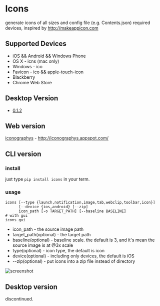 # Icons

generate icons of all sizes and config file (e.g. Contents.json) required devices, inspired by http://makeappicon.com

## Supported Devices

* iOS && Android && Windows Phone
* OS X - icns (mac only)
* Windows - ico
* Favicon - ico && apple-touch-icon
* Blackberry
* Chrome Web Store

## Desktop Version

* [0.1.2](https://github.com/exherb/icons/releases/tag/0.1.2)

## Web version

[iconographys](http://iconographys.appspot.com/) - http://iconographys.appspot.com/

## CLI version

### install

just type `pip install icons` in your term.

### usage

```
icons [--type {launch,notification,image,tab,webclip,toolbar,icon}]
      [--device {ios,android} [--zip]
      icon_path [-o TARGET_PATH] [--baseline BASELINE]
# with gui
icons_gui
```

* icon_path - the source image path
* target_path(optional) - the target path
* baseline(optional) - baseline scale. the default is 3, and it's mean the source image is at @3x scale
* type(optional) - icon type, the default is icon
* device(optional) - including only devices, the default is iOS
* --zip(optional) - put icons into a zip file instead of directory

![screenshot](screenshots/icons_gui.png)

## Desktop version

discontinued.
